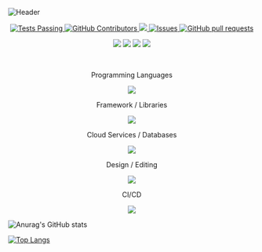 

![Header](https://user-images.githubusercontent.com/38530748/216719436-6c07c5b4-debe-4440-bf49-842867bdd205.gif)

<p align="center">
    <a href="https://github.com/anuraghazra/github-readme-stats/actions">
      <img alt="Tests Passing" src="https://github.com/anuraghazra/github-readme-stats/workflows/Test/badge.svg" />
    </a>
    <a href="https://github.com/anuraghazra/github-readme-stats/graphs/contributors">
      <img alt="GitHub Contributors" src="https://img.shields.io/github/contributors/anuraghazra/github-readme-stats" />
    </a>
    <a href="https://codecov.io/gh/anuraghazra/github-readme-stats">
      <img src="https://codecov.io/gh/anuraghazra/github-readme-stats/branch/master/graph/badge.svg" />
    </a>
    <a href="https://github.com/anuraghazra/github-readme-stats/issues">
      <img alt="Issues" src="https://img.shields.io/github/issues/anuraghazra/github-readme-stats?color=0088ff" />
    </a>
    <a href="https://github.com/anuraghazra/github-readme-stats/pulls">
      <img alt="GitHub pull requests" src="https://img.shields.io/github/issues-pr/anuraghazra/github-readme-stats?color=0088ff" />
    </a>
  </p>

<p align="center">
  <img src="https://img.shields.io/badge/-LeetCode-FFA116?style=for-the-badge&logo=LeetCode&logoColor=black" />   
  <img src="https://img.shields.io/badge/LinkedIn-0077B5?style=for-the-badge&logo=linkedin&logoColor=white" /> 
  <img src="https://img.shields.io/badge/polywork-543DE0?style=for-the-badge&logo=polywork&logoColor=white" />   
  <img src="https://img.shields.io/badge/Twitter-1DA1F2?style=for-the-badge&logo=twitter&logoColor=white" /> 
</p>

<br>
<p align="center">
Programming Languages
</p>
<p align="center">
  <a href="https://skillicons.dev">
    <img src="https://skillicons.dev/icons?i=py,js,java,dart,c,cpp" />
  </a>
</p>

<p align="center">
Framework / Libraries
</p>
<p align="center">
  <a href="https://skillicons.dev">
    <img src="https://skillicons.dev/icons?i=pytorch,tensorflow,react,nodejs,next,vue,threejs,flutter" />
  </a>
</p>

<p align="center">
Cloud Services / Databases
</p>
<p align="center">
  <a href="https://skillicons.dev">
    <img src="https://skillicons.dev/icons?i=aws,azure,gcp,mysql,mongodb" />
  </a>
</p>

<p align="center">
Design / Editing
</p>
<p align="center">
  <a href="https://skillicons.dev">
    <img src="https://skillicons.dev/icons?i=ps,ai,xd,figma,ae" />
  </a>
</p>

<p align="center">
CI/CD
</p>
<p align="center">
  <a href="https://skillicons.dev">
    <img src="https://skillicons.dev/icons?i=docker,kubernetes,jenkins" />
  </a>
</p>

![Anurag's GitHub stats](https://github-readme-stats.vercel.app/api?username=anuraghazra&show_icons=true&theme=prussian)

[![Top Langs](https://github-readme-stats.vercel.app/api/top-langs/?username=anuraghazra&langs_count=8)](https://github.com/anuraghazra/github-readme-stats)

